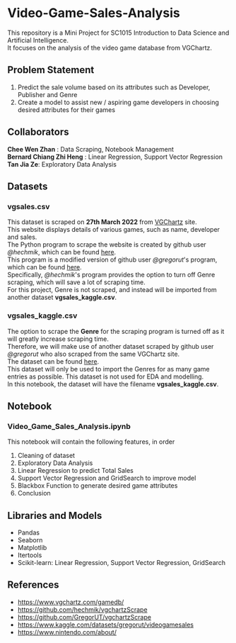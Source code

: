 # Video-Game-Sales-Analysis
This repository is a Mini Project for SC1015 Introduction to Data Science and Artificial Intelligence. <br>
It focuses on the analysis of the video game database from VGChartz. <br>

## Problem Statement
1. Predict the sale volume based on its attributes such as Developer, Publisher and Genre
2. Create a model to assist new / aspiring game developers in choosing desired attributes for their games

## Collaborators
__Chee Wen Zhan__ : Data Scraping, Notebook Management <br>
__Bernard Chiang Zhi Heng__ : Linear Regression, Support Vector Regression <br>
__Tan Jia Ze__: Exploratory Data Analysis <br>

## Datasets
### vgsales.csv
This dataset is scraped on __27th March 2022__ from [VGChartz](https://www.vgchartz.com/gamedb/) site. <br>
This website displays details of various games, such as name, developer and sales. <br>
The Python program to scrape the website is created by github user _@hechmik_, which can be found [here](https://github.com/hechmik/vgchartzScrape). <br>
This program is a modified version of github user _@gregorut_'s program, which can be found [here](https://github.com/GregorUT/vgchartzScrape). <br>
Specifically, _@hechmik_'s program provides the option to turn off Genre scraping, which will save a lot of scraping time. <br>
For this project, Genre is not scraped, and instead will be imported from another dataset __vgsales_kaggle.csv__. <br>

### vgsales_kaggle.csv
The option to scrape the __Genre__ for the scraping program is turned off as it will greatly increase scraping time. <br>
Therefore, we will make use of another dataset scraped by github user _@gregorut_ who also scraped from the same VGChartz site. <br>
The dataset can be found [here](https://www.kaggle.com/datasets/gregorut/videogamesales). <br>
This dataset will only be used to import the Genres for as many game entries as possible. This dataset is not used for EDA and modelling. <br>
In this notebook, the dataset will have the filename __vgsales_kaggle.csv__. <br>

## Notebook
### Video_Game_Sales_Analysis.ipynb
This notebook will contain the following features, in order
1. Cleaning of dataset
2. Exploratory Data Analysis
3. Linear Regression to predict Total Sales
4. Support Vector Regression and GridSearch to improve model
5. Blackbox Function to generate desired game attributes
6. Conclusion

## Libraries and Models
- Pandas
- Seaborn
- Matplotlib
- Itertools
- Scikit-learn: Linear Regression, Support Vector Regression, GridSearch

## References
- https://www.vgchartz.com/gamedb/
- https://github.com/hechmik/vgchartzScrape
- https://github.com/GregorUT/vgchartzScrape
- https://www.kaggle.com/datasets/gregorut/videogamesales
- https://www.nintendo.com/about/
